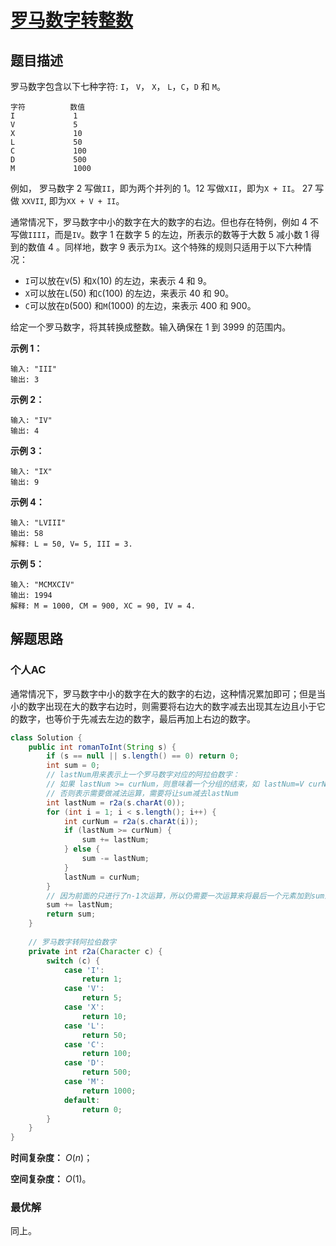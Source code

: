 # [罗马数字转整数](https://leetcode-cn.com/problems/roman-to-integer/)

## 题目描述

罗马数字包含以下七种字符: `I`， `V`， `X`， `L`，`C`，`D` 和 `M`。

```
字符          数值
I             1
V             5
X             10
L             50
C             100
D             500
M             1000
```

例如， 罗马数字 2 写做`II`，即为两个并列的 1。12 写做`XII`，即为`X + II`。 27 写做 `XXVII`, 即为`XX + V + II`。

通常情况下，罗马数字中小的数字在大的数字的右边。但也存在特例，例如 4 不写做`IIII`，而是`IV`。数字 1 在数字 5 的左边，所表示的数等于大数 5 减小数 1 得到的数值 4 。同样地，数字 9 表示为`IX`。这个特殊的规则只适用于以下六种情况：

- `I`可以放在`V`(5) 和`X`(10) 的左边，来表示 4 和 9。
- `X`可以放在`L`(50) 和`C`(100) 的左边，来表示 40 和 90。 
- `C`可以放在`D`(500) 和`M`(1000) 的左边，来表示 400 和 900。

给定一个罗马数字，将其转换成整数。输入确保在 1 到 3999 的范围内。

**示例 1：**

```
输入: "III"
输出: 3
```

**示例 2：**

```
输入: "IV"
输出: 4
```

**示例 3：**

```
输入: "IX"
输出: 9
```

**示例 4：**

```
输入: "LVIII"
输出: 58
解释: L = 50, V= 5, III = 3.
```

**示例 5：**

```
输入: "MCMXCIV"
输出: 1994
解释: M = 1000, CM = 900, XC = 90, IV = 4.
```

## 解题思路

### 个人AC

通常情况下，罗马数字中小的数字在大的数字的右边，这种情况累加即可；但是当小的数字出现在大的数字右边时，则需要将右边大的数字减去出现其左边且小于它的数字，也等价于先减去左边的数字，最后再加上右边的数字。

```java
class Solution {
    public int romanToInt(String s) {
        if (s == null || s.length() == 0) return 0;
        int sum = 0;
        // lastNum用来表示上一个罗马数字对应的阿拉伯数字：
        // 如果 lastNum >= curNum，则意味着一个分组的结束，如 lastNum=V curNum=I，需要将lastNum加到sum上
        // 否则表示需要做减法运算，需要将让sum减去lastNum
        int lastNum = r2a(s.charAt(0));
        for (int i = 1; i < s.length(); i++) {
            int curNum = r2a(s.charAt(i));
            if (lastNum >= curNum) {
                sum += lastNum;
            } else {
                sum -= lastNum;
            }
            lastNum = curNum;
        }
        // 因为前面的只进行了n-1次运算，所以仍需要一次运算来将最后一个元素加到sum上
        sum += lastNum;
        return sum;
    }
    
    // 罗马数字转阿拉伯数字
    private int r2a(Character c) {
        switch (c) {
            case 'I':
                return 1;
            case 'V':
                return 5;
            case 'X':
                return 10;
            case 'L':
                return 50;
            case 'C':
                return 100;
            case 'D':
                return 500;
            case 'M':
                return 1000;
            default:
                return 0;
        }
    }
}
```

**时间复杂度：** $O(n)$；

**空间复杂度：** $O(1)$。

### 最优解

同上。